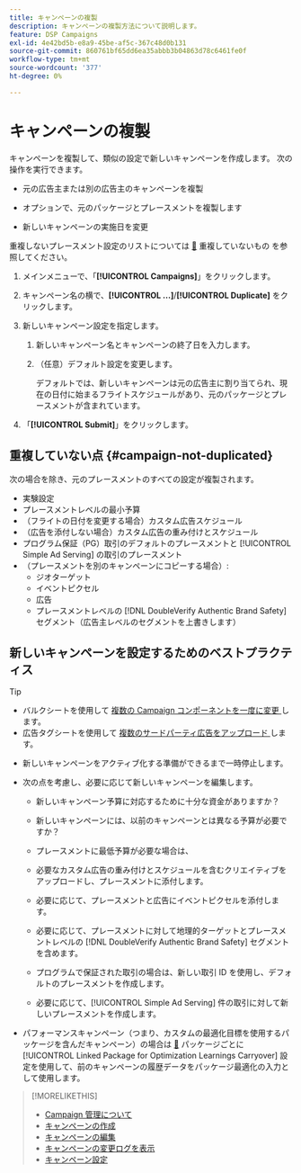 ```yaml
---
title: キャンペーンの複製
description: キャンペーンの複製方法について説明します。
feature: DSP Campaigns
exl-id: 4e42bd5b-e8a9-45be-af5c-367c48d0b131
source-git-commit: 860761bf65dd6ea35abbb3b04863d78c6461fe0f
workflow-type: tm+mt
source-wordcount: '377'
ht-degree: 0%

---
```


# キャンペーンの複製

<!-- Some placements don't have this option. Clarify which placement types aren't eligible -- is it PG placements, or all placements using private inventory? And anything else? -->

キャンペーンを複製して、類似の設定で新しいキャンペーンを作成します。 次の操作を実行できます。

* 元の広告主または別の広告主のキャンペーンを複製

* オプションで、元のパッケージとプレースメントを複製します

* 新しいキャンペーンの実施日を変更

重複しないプレースメント設定のリストについては [&#128279;](#campaign-not-duplicated) 重複していないもの  を参照してください。

1. メインメニューで、「**[!UICONTROL Campaigns]**」をクリックします。

1. キャンペーン名の横で、**[!UICONTROL ...]**/**[!UICONTROL Duplicate]** をクリックします。

1. 新しいキャンペーン設定を指定します。

   1. 新しいキャンペーン名とキャンペーンの終了日を入力します。

   1. （任意）デフォルト設定を変更します。

      デフォルトでは、新しいキャンペーンは元の広告主に割り当てられ、現在の日付に始まるフライトスケジュールがあり、元のパッケージとプレースメントが含まれています。

1. 「**[!UICONTROL Submit]**」をクリックします。

## 重複していない点 {#campaign-not-duplicated}

次の場合を除き、元のプレースメントのすべての設定が複製されます。

* 実験設定
* プレースメントレベルの最小予算
* （フライトの日付を変更する場合）カスタム広告スケジュール
* （広告を添付しない場合）カスタム広告の重み付けとスケジュール
* プログラム保証（PG）取引のデフォルトのプレースメントと [!UICONTROL Simple Ad Serving] の取引のプレースメント
* （プレースメントを別のキャンペーンにコピーする場合）:
   * ジオターゲット
   * イベントピクセル
   * 広告
   * プレースメントレベルの [!DNL DoubleVerify Authentic Brand Safety] セグメント（広告主レベルのセグメントを上書きします）

## 新しいキャンペーンを設定するためのベストプラクティス

>[!TIP]
>
>* バルクシートを使用して [ 複数の Campaign コンポーネントを一度に変更 ](/help/dsp/campaign-management/campaign-components-review-edit.md) します。
>* 広告タグシートを使用して [ 複数のサードパーティ広告をアップロード ](/help/dsp/campaign-management/ads/ad-create-multiple.md) します。

* 新しいキャンペーンをアクティブ化する準備ができるまで一時停止します。

* 次の点を考慮し、必要に応じて新しいキャンペーンを編集します。

   * 新しいキャンペーン予算に対応するために十分な資金がありますか？

   * 新しいキャンペーンには、以前のキャンペーンとは異なる予算が必要ですか？

   * プレースメントに最低予算が必要な場合は、

   * 必要なカスタム広告の重み付けとスケジュールを含むクリエイティブをアップロードし、プレースメントに添付します。

   * 必要に応じて、プレースメントと広告にイベントピクセルを添付します。

   * 必要に応じて、プレースメントに対して地理的ターゲットとプレースメントレベルの [!DNL DoubleVerify Authentic Brand Safety] セグメントを含めます。

   * プログラムで保証された取引の場合は、新しい取引 ID を使用し、デフォルトのプレースメントを作成します。

   * 必要に応じて、[!UICONTROL Simple Ad Serving] 件の取引に対して新しいプレースメントを作成します。

* パフォーマンスキャンペーン（つまり、カスタムの最適化目標を使用するパッケージを含んだキャンペーン）の場合は [&#128279;](/help/dsp/campaign-management/packages/package-settings.md) パッケージごとに [!UICONTROL Linked Package for Optimization Learnings Carryover] 設定を使用して、前のキャンペーンの履歴データをパッケージ最適化の入力として使用します。

>[!MORELIKETHIS]
>
>* [Campaign 管理について ](campaign-about.md)
>* [ キャンペーンの作成 ](campaign-create.md)
>* [ キャンペーンの編集 ](campaign-edit.md)
>* [ キャンペーンの変更ログを表示 ](campaign-change-log.md)
>* [ キャンペーン設定 ](campaign-settings.md)
